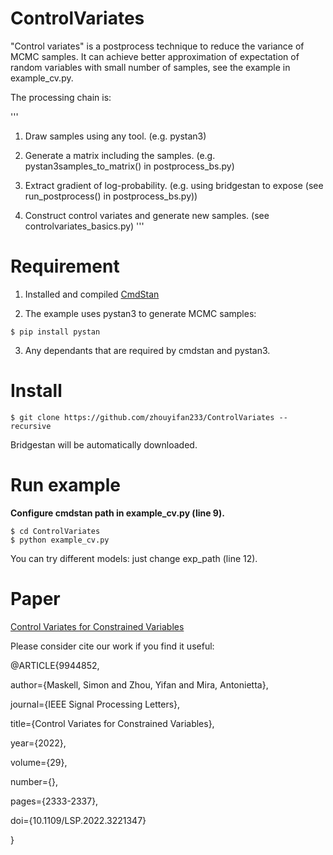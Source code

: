 # ControlVariates

"Control variates" is a postprocess technique to reduce the variance of MCMC samples. It can achieve better approximation of expectation of random variables with small number of samples, see the example in example_cv.py.

The processing chain is:

'''
1. Draw samples using any tool. (e.g. pystan3)

2. Generate a matrix including the samples. (e.g. pystan3samples_to_matrix() in postprocess_bs.py)

3. Extract gradient of log-probability. (e.g. using bridgestan to expose (see run_postprocess() in postprocess_bs.py))

4. Construct control variates and generate new samples. (see controlvariates_basics.py)
'''

# Requirement

1. Installed and compiled [CmdStan](https://github.com/stan-dev/cmdstan)

2. The example uses pystan3 to generate MCMC samples:

```shell
$ pip install pystan
```

3. Any dependants that are required by cmdstan and pystan3.

# Install

```shell
$ git clone https://github.com/zhouyifan233/ControlVariates --recursive
```

Bridgestan will be automatically downloaded.

# Run example

**Configure cmdstan path in example_cv.py (line 9).**

```shell
$ cd ControlVariates
$ python example_cv.py
```

You can try different models: just change exp_path (line 12).

# Paper
[Control Variates for Constrained Variables](https://ieeexplore.ieee.org/document/9944852)

Please consider cite our work if you find it useful:

@ARTICLE{9944852,

  author={Maskell, Simon and Zhou, Yifan and Mira, Antonietta},

  journal={IEEE Signal Processing Letters}, 

  title={Control Variates for Constrained Variables}, 

  year={2022},

  volume={29},

  number={},

  pages={2333-2337},

  doi={10.1109/LSP.2022.3221347}
  
  }



